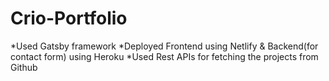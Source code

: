 # Crio-Portfolio

*Used Gatsby framework
*Deployed Frontend using Netlify & Backend(for contact form) using Heroku
*Used Rest APIs for fetching the projects from Github
